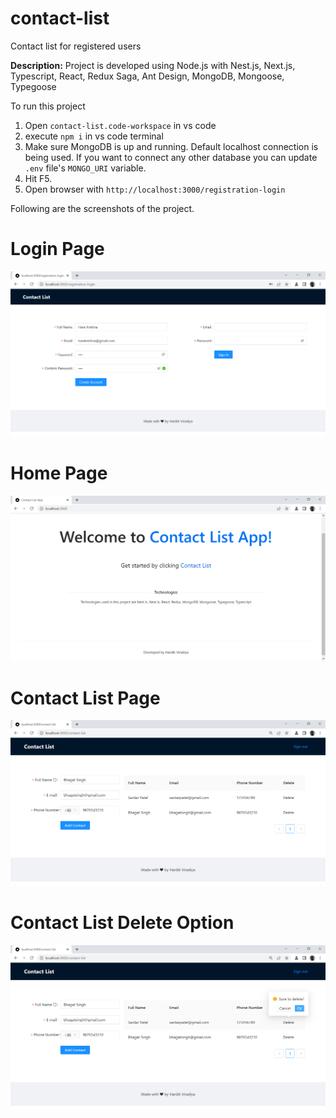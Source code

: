 # contact-list
Contact list for registered users

**Description:** Project is developed using Node.js with Nest.js, Next.js, Typescript, React, Redux Saga, Ant Design, MongoDB, Mongoose, Typegoose

To run this project

1) Open `contact-list.code-workspace` in vs code
2) execute `npm i` in vs code terminal
3) Make sure MongoDB is up and running. Default localhost connection is being used. If you want to connect any other database you can update `.env` file's `MONGO_URI` variable.
4) Hit F5.
5) Open browser with `http://localhost:3000/registration-login`

Following are the screenshots of the project.

# Login Page
![alt text](https://github.com/hnviradiya/contact-list/blob/main/screenshots/UserRegistrationAndLoginPage.png?raw=true)


# Home Page
![alt text](https://github.com/hnviradiya/contact-list/blob/main/screenshots/WelcomeHomePage.png?raw=true)


# Contact List Page
![alt text](https://github.com/hnviradiya/contact-list/blob/main/screenshots/ContactListPage.png?raw=true)


# Contact List Delete Option
![alt text](https://github.com/hnviradiya/contact-list/blob/main/screenshots/ContactListPageDelete.png?raw=true)




